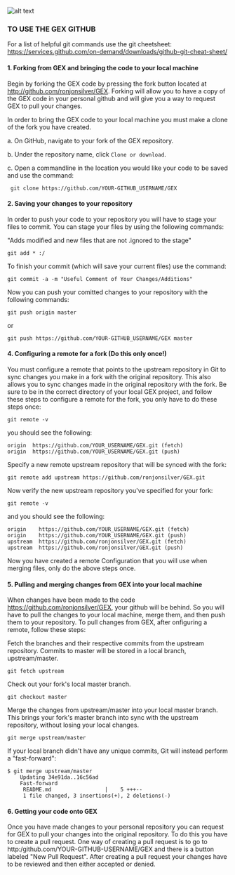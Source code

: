 ![alt text](https://github.com/ronjonsilver/GEX/blob/master/public/assets/gexLog.png "GEX Logo")

### TO USE THE GEX GITHUB

For a list of helpful git commands use the git cheetsheet: https://services.github.com/on-demand/downloads/github-git-cheat-sheet/

#### 1. Forking from GEX and bringing the code to your local machine

Begin by forking the GEX code by pressing the fork button located at http://github.com/ronjonsilver/GEX. Forking will allow you to have a copy of the GEX code in your personal github and will give you a way to request GEX to pull your changes. 

In order to bring the GEX code to your local machine you must make a clone of the fork you have created. 

a. On GitHub, navigate to your fork of the GEX repository.

b. Under the repository name, click ``` Clone or download ```.

c. Open a commandline in the location you would like your code to be saved and use the command:

```
 git clone https://github.com/YOUR-GITHUB_USERNAME/GEX
```

#### 2. Saving your changes to your repository

In order to push your code to your repository you will have to stage your files to commit. You can stage your files by using the following commands:

"Adds modified and new files that are not .ignored to the stage"
```
git add * :/
```

To finish your commit (which will save your current files) use the command:
```
git commit -a -m "Useful Comment of Your Changes/Additions"
```

Now you can push your comitted changes to your repository with the following commands:

```
git push origin master
```
or

```
git push https://github.com/YOUR-GITHUB_USERNAME/GEX master
```

#### 4. Configuring a remote for a fork (Do this only once!)

You must configure a remote that points to the upstream repository in Git to sync changes you make in a fork with the original repository. This also allows you to sync changes made in the original repository with the fork. Be sure to be in the correct directory of your local GEX project, and follow these steps to configure a remote for the fork, you only have to do these steps once: 

```
git remote -v
```

you should see the following:
```
origin  https://github.com/YOUR_USERNAME/GEX.git (fetch)
origin  https://github.com/YOUR_USERNAME/GEX.git (push)
```

Specify a new remote upstream repository that will be synced with the fork:
```
git remote add upstream https://github.com/ronjonsilver/GEX.git
```

Now verify the new upstream repository you've specified for your fork:
```
git remote -v
```

and you should see the following:
```
origin    https://github.com/YOUR_USERNAME/GEX.git (fetch)
origin    https://github.com/YOUR_USERNAME/GEX.git (push)
upstream  https://github.com/ronjonsilver/GEX.git (fetch)
upstream  https://github.com/ronjonsilver/GEX.git (push)
```


Now you have created a remote Configuration that you will use when merging files, only do the above steps once.


#### 5. Pulling and merging changes from GEX into your local machine

When changes have been made to the code https://github.com/ronjonsilver/GEX, your github will be behind. So you will have to pull the changes to your local machine, merge them, and then push them to your repository. To pull changes from GEX, after onfiguring a remote, follow these steps:

Fetch the branches and their respective commits from the upstream repository. Commits to master will be stored in a local branch, upstream/master.
```
git fetch upstream
```

Check out your fork's local master branch.
```
git checkout master
```

Merge the changes from upstream/master into your local master branch. This brings your fork's master branch into sync with the upstream repository, without losing your local changes.
```
git merge upstream/master
```
If your local branch didn't have any unique commits, Git will instead perform a "fast-forward":
```
$ git merge upstream/master
	Updating 34e91da..16c56ad
	Fast-forward
	 README.md                 |    5 +++--
	 1 file changed, 3 insertions(+), 2 deletions(-)
```

#### 6. Getting your code onto GEX

Once you have made changes to your personal repository you can request for GEX to pull your changes into the original repository. To do this you have to create a pull request. One way of creating a pull request is to go to http:/github.com/YOUR-GITHUB-USERNAME/GEX and there is a button labeled "New Pull Request". After creating a pull request your changes have to be reviewed and then either accepted or denied.
